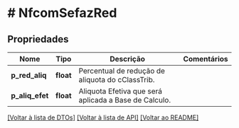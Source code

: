# # NfcomSefazRed

## Propriedades

Nome | Tipo | Descrição | Comentários
------------ | ------------- | ------------- | -------------
**p_red_aliq** | **float** | Percentual de redução de aliquota do cClassTrib. |
**p_aliq_efet** | **float** | Aliquota Efetiva que será aplicada a Base de Calculo. |

[[Voltar à lista de DTOs]](../../README.md#models) [[Voltar à lista de API]](../../README.md#endpoints) [[Voltar ao README]](../../README.md)
